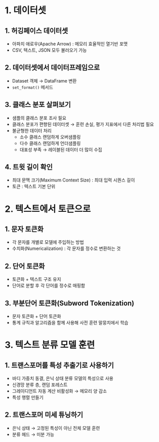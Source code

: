 # 1. 데이터셋

## 1. 허깅페이스 데이터셋

- 아파치 애로우(Apache Arrow) : 메모리 효율적인 열기반 포맷
- CSV, 텍스트, JSON 모두 불러오기 가능

## 2. 데이터셋에서 데이터프레임으로

- Dataset 객체 → DataFrame 변환
- `set_format()` 메서드

## 3. 클래스 분포 살펴보기

- 샘플의 클래스 분포 조사 필요
- 클래스 분포가 편향된 데이터셋 → 훈련 손실, 평가 지표에서 다른 처리법 필요
- 불균형한 데이터 처리
    - 소수 클래스 랜덤하게 오버샘플링
    - 다수 클래스 랜덤하게 언더샘플링
    - 대표성 부족 → 레이블된 데이터 더 많이 수집

## 4. 트윗 길이 확인

- 최대 문맥 크기(Maximum Context Size) : 최대 입력 시퀀스 길이
- 토큰 : 텍스트 기본 단위

# 2. 텍스트에서 토큰으로

## 1. 문자 토큰화

- 각 문자를 개별로 모델에 주입하는 방법
- 수치화(Numericalization) : 각 문자를 정수로 변환하는 것

## 2. 단어 토큰화

- 토큰화 + 텍스트 구조 유지
- 단어로 분할 후 각 단어를 정수로 매핑함

## 3. 부분단어 토큰화(Subword Tokenization)

- 문자 토큰화 + 단어 토큰화
- 통계 규칙과 알고리즘을 함께 사용해 사전 훈련 말뭉치에서 학습

# 3. 텍스트 분류 모델 훈련

## 1. 트랜스포머를 특성 추출기로 사용하기

- 바디 가중치 동결, 은닉 상태 분류 모델의 특성으로 사용
- 신경망 분류 층, 랜덤 포레스트
- 그레이디언트 자동 계산 비활성화 → 메모리 양 감소
- 특성 행렬 만들기

## 2. 트랜스포머 미세 튜닝하기

- 은닉 상태 → 고정된 특성이 아닌 전체 모델 훈련
- 분류 헤드 → 미분 가능